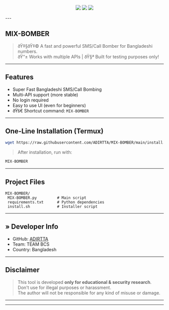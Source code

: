 
<p align="center">
  <img src="https://img.shields.io/badge/Author-ADIRTTA-red?style=flat-square&logo=github" />
  <img src="https://img.shields.io/badge/TEAM-BCS-black?style=flat-square&logo=linux" />
  <img src="https://img.shields.io/badge/TOOL-MIX--BOMBER-green?style=flat-square&logo=python" />
</p>
---

## MIX-BOMBER

> ðŸ‡§ðŸ‡© A fast and powerful SMS/Call Bomber for Bangladeshi numbers.  
> ðŸ“± Works with multiple APIs | ðŸ§ª Built for testing purposes only!

---

## Features

- Super Fast Bangladeshi SMS/Call Bombing
-  Multi-API support (more stable)
- No login required
-  Easy to use UI (even for beginners)
- ðŸš€ Shortcut command: `MIX-BOMBER`

---

## One-Line Installation (Termux)

```bash
wget https://raw.githubusercontent.com/ADIRTTA/MIX-BOMBER/main/install.sh -O install.sh && bash install.sh
```

> After installation, run with:

```bash
MIX-BOMBER
```

---

## Project Files

```
MIX-BOMBER/
 MIX-BOMBER.py         # Main script
 requirements.txt      # Python dependencies
 install.sh            # Installer script
```

---

## » Developer Info

- GitHub: [ADIRTTA](https://github.com/ADIRTTA)
- Team: TEAM BCS
- Country: Bangladesh

---

## Disclaimer

> This tool is developed **only for educational & security research**.  
> Don't use for illegal purposes or harassment.  
> The author will not be responsible for any kind of misuse or damage.

---


---

